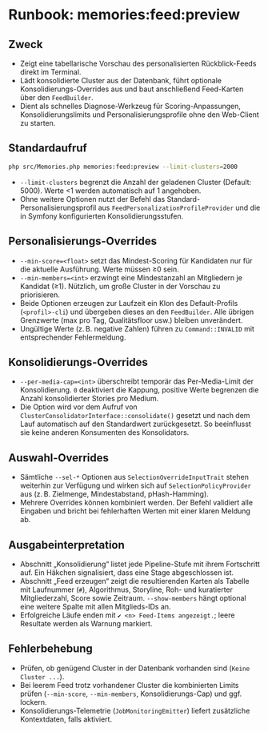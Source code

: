 # Runbook: memories:feed:preview

## Zweck
- Zeigt eine tabellarische Vorschau des personalisierten Rückblick-Feeds direkt im Terminal.
- Lädt konsolidierte Cluster aus der Datenbank, führt optionale Konsolidierungs-Overrides aus und baut anschließend Feed-Karten über den `FeedBuilder`.
- Dient als schnelles Diagnose-Werkzeug für Scoring-Anpassungen, Konsolidierungslimits und Personalisierungsprofile ohne den Web-Client zu starten.

## Standardaufruf
```bash
php src/Memories.php memories:feed:preview --limit-clusters=2000
```
- `--limit-clusters` begrenzt die Anzahl der geladenen Cluster (Default: 5000). Werte <1 werden automatisch auf 1 angehoben.
- Ohne weitere Optionen nutzt der Befehl das Standard-Personalisierungsprofil aus `FeedPersonalizationProfileProvider` und die in Symfony konfigurierten Konsolidierungsstufen.

## Personalisierungs-Overrides
- `--min-score=<float>` setzt das Mindest-Scoring für Kandidaten nur für die aktuelle Ausführung. Werte müssen ≥0 sein.
- `--min-members=<int>` erzwingt eine Mindestanzahl an Mitgliedern je Kandidat (≥1). Nützlich, um große Cluster in der Vorschau zu priorisieren.
- Beide Optionen erzeugen zur Laufzeit ein Klon des Default-Profils (`<profil>-cli`) und übergeben dieses an den `FeedBuilder`. Alle übrigen Grenzwerte (max pro Tag, Qualitätsfloor usw.) bleiben unverändert.
- Ungültige Werte (z. B. negative Zahlen) führen zu `Command::INVALID` mit entsprechender Fehlermeldung.

## Konsolidierungs-Overrides
- `--per-media-cap=<int>` überschreibt temporär das Per-Media-Limit der Konsolidierung. `0` deaktiviert die Kappung, positive Werte begrenzen die Anzahl konsolidierter Stories pro Medium.
- Die Option wird vor dem Aufruf von `ClusterConsolidatorInterface::consolidate()` gesetzt und nach dem Lauf automatisch auf den Standardwert zurückgesetzt. So beeinflusst sie keine anderen Konsumenten des Konsolidators.

## Auswahl-Overrides
- Sämtliche `--sel-*` Optionen aus `SelectionOverrideInputTrait` stehen weiterhin zur Verfügung und wirken sich auf `SelectionPolicyProvider` aus (z. B. Zielmenge, Mindestabstand, pHash-Hamming).
- Mehrere Overrides können kombiniert werden. Der Befehl validiert alle Eingaben und bricht bei fehlerhaften Werten mit einer klaren Meldung ab.

## Ausgabeinterpretation
- Abschnitt „Konsolidierung“ listet jede Pipeline-Stufe mit ihrem Fortschritt auf. Ein Häkchen signalisiert, dass eine Stage abgeschlossen ist.
- Abschnitt „Feed erzeugen“ zeigt die resultierenden Karten als Tabelle mit Laufnummer (`#`), Algorithmus, Storyline, Roh- und kuratierter Mitgliederzahl, Score sowie Zeitraum. `--show-members` hängt optional eine weitere Spalte mit allen Mitglieds-IDs an.
- Erfolgreiche Läufe enden mit `✔ <n> Feed-Items angezeigt.`; leere Resultate werden als Warnung markiert.

## Fehlerbehebung
- Prüfen, ob genügend Cluster in der Datenbank vorhanden sind (`Keine Cluster ...`).
- Bei leerem Feed trotz vorhandener Cluster die kombinierten Limits prüfen (`--min-score`, `--min-members`, Konsolidierungs-Cap) und ggf. lockern.
- Konsolidierungs-Telemetrie (`JobMonitoringEmitter`) liefert zusätzliche Kontextdaten, falls aktiviert.
